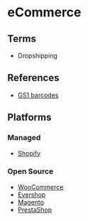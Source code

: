 # eCommerce

## Terms

- Dropshipping

<!--
https://www.udemy.com/course/starting-an-ecommerce-business-in-pakistan/
-->

## References

- [GS1 barcodes](https://gs1.org/standards/barcodes)

## Platforms

### Managed

- [Shopify](https://shopify.com)

### Open Source

- [WooCommerce](https://woocommerce.com)
- [Evershop](https://github.com/evershopcommerce/evershop)
- [Magento](https://magento.com)
- [PrestaShop](https://prestashop.com)

<!--
OpenCart

https://github.com/medusajs/medusa
https://github.com/saleor/saleor
https://github.com/spree/spree
https://github.com/reactioncommerce/reaction
https://github.com/magento/magento2
https://github.com/vuestorefront/vue-storefront
https://github.com/bagisto/bagisto
https://github.com/solidusio/solidus
https://github.com/vendure-ecommerce/vendure
https://github.com/microweber/microweber
https://github.com/shopware/platform
https://github.com/shuup/shuup
https://github.com/cezerin/cezerin
https://github.com/evershopcommerce/evershop
https://github.com/netlify/gocommerce
-->

<!--
Brazil

https://empresas.koin.com.br/
https://empresas.koin.com.br/koinpay
https://bling.com.br
https://nloja.com/br
https://yampi.com.br
https://criarlojanuvemshop.com.br
https://godaddy.com/pt-br/sites/loja-online
https://wbuy.com.br
https://shopify.com/br/loja-virtual
https://pt.wix.com/ecommerce/loja-virtual
https://hostinger.com.br/loja-virtual
https://lojavirtual.com.br
https://tray.com.br
https://nuvemshop.com.br
https://lojaintegrada.com.br
https://dlojavirtual.com/
https://shopster.com.br
-->
